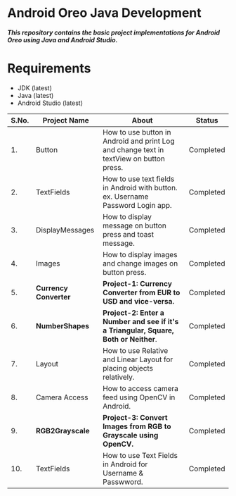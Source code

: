 # Android Oreo Java Development

***This repository contains the basic project implementations for Android Oreo using Java and Android Studio.***

# Requirements
* JDK (latest)
* Java (latest)
* Android Studio (latest)

| S.No. |       Project Name        |                           About                            |	  Status    |
| ----- | ------------------------- | ---------------------------------------------------------- | ------------ |
|   1.  | Button                    | How to use button in Android and print Log and change text in textView on button press. | Completed |
|   2.  | TextFields                | How to use text fields in Android with button. ex. Username Password Login app. | Completed |
|   3.  | DisplayMessages           | How to display message on button press and toast message.  |   Completed  |
|   4.  | Images                    | How to display images and change images on button press.   |   Completed  |
|   5.  | **Currency Converter**    |**Project-1: Currency Converter from EUR to USD and vice-versa.**| Completed |
|   6.  | **NumberShapes**          | **Project-2: Enter a Number and see if it's a Triangular, Square, Both or Neither**.| Completed |
|   7.  | Layout                    | How to use Relative and Linear Layout for placing objects relatively. |  Completed |
|   8.  | Camera Access             | How to access camera feed using OpenCV in Android.         |   Completed  |
|   9.  | **RGB2Grayscale**         | **Project-3: Convert Images from RGB to Grayscale using OpenCV.**|  Completed  |
|  10.  | TextFields                | How to use Text Fields in Android for Username & Passwword.|   Completed  |
